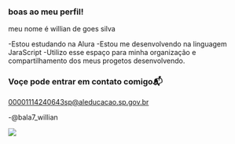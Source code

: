 ### boas ao meu perfil!

meu nome é willian de goes silva 

-Estou estudando na Alura 
-Estou me desenvolvendo na linguagem JaraScript
-Utilizo esse espaço para minha organização e compartilhamento dos meus progetos desenvolvendo.

### Voçe pode entrar em contato comigo📬

00001114240643sp@aleducacao.sp.gov.br

-@bala7_willian 

![](https://media1.tenor.com/m/syqk8AK7JAsAAAAd/muito-feliz-palmeiras.gif)
